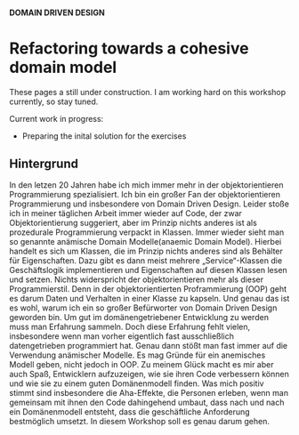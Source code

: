#### DOMAIN DRIVEN DESIGN
# Refactoring towards a cohesive domain model
These pages a still under construction.
I am working hard on this workshop currently, so stay tuned.

Current work in progress:
- Preparing the inital solution for the exercises

## Hintergrund

In den letzen 20 Jahren habe ich mich immer mehr in der objektorientieren Programmierung spezialisiert. Ich bin ein großer Fan der objektorientieren Programmierung und insbesondere von Domain Driven Design. Leider stoße ich in meiner täglichen Arbeit immer wieder auf Code, der zwar Objektorientierung suggeriert, aber im Prinzip nichts anderes ist als prozedurale Programmierung verpackt in Klassen. Immer wieder sieht man so genannte anämische Domain Modelle(anaemic Domain Model). Hierbei handelt es sich um Klassen, die im Prinzip nichts anderes sind als Behälter für Eigenschaften. Dazu gibt es dann meist mehrere „Service“-Klassen die Geschäftslogik implementieren und Eigenschaften auf diesen Klassen lesen und setzen. Nichts widerspricht der objektorientieren mehr als dieser Programmierstil. Denn in der objektorientierten Proframmierung (OOP) geht es darum Daten und Verhalten in einer Klasse zu kapseln. Und genau das ist es wohl, warum ich ein so großer Befürworter von Domain Driven Design geworden bin. Um gut im domänengetriebener Entwicklung zu werden muss man Erfahrung sammeln. Doch diese Erfahrung fehlt vielen, insbesondere wenn man vorher eigentlich fast ausschließlich datengetrieben programmiert hat. Genau dann stößt man fast immer auf die Verwendung anämischer Modelle. Es mag Gründe für ein anemisches Modell geben, nicht jedoch in OOP. Zu meinem Glück macht es mir aber auch Spaß, Entwicklern aufzuzeigen, wie sie ihren Code verbessern können und wie sie zu einem guten Domänenmodell finden. Was mich positiv stimmt sind insbesondere die Aha-Effekte, die Personen erleben, wenn man gemeinsam mit ihnen den Code dahingehend umbaut, dass nach und nach ein Domänenmodell entsteht, dass die geschäftliche Anforderung bestmöglich umsetzt. In diesem Workshop soll es genau darum gehen.


